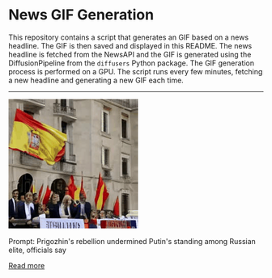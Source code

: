 # News GIF Generation
This repository contains a script that generates an GIF based on a news headline. The GIF is then saved and displayed in this README.
The news headline is fetched from the NewsAPI and the GIF is generated using the DiffusionPipeline from the `diffusers` Python package. The GIF generation process is performed on a GPU.
The script runs every few minutes, fetching a new headline and generating a new GIF each time.

---

![Generated GIF](output.gif?raw=true&v=1690108336)

Prompt: Prigozhin's rebellion undermined Putin's standing among Russian elite, officials say

[Read more](https://www.cbsnews.com/news/prigozhin-undermined-putins-standing-among-russian-elite/)